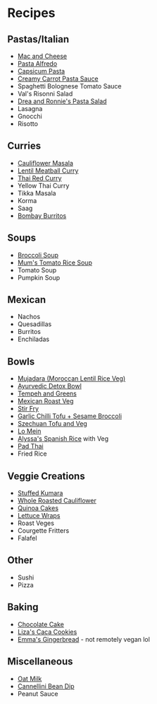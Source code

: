 # Recipes

## Pastas/Italian
* [Mac and Cheese](https://www.feastingathome.com/healthy-mac-and-cheese/)
* [Pasta Alfredo](https://www.feastingathome.com/vegan-alfredo-sauce/)
* [Capsicum Pasta](https://minimalistbaker.com/vegan-roasted-red-pepper-pasta-gf/)
* [Creamy Carrot Pasta Sauce](https://www.feastingathome.com/orecchiette-with-creamy-carrot-sauce/)
* Spaghetti Bolognese Tomato Sauce
* Val's Risonni Salad
* [Drea and Ronnie's Pasta Salad](./recipes/drea-ronnie-pasta-salad.md)
* Lasagna
* Gnocchi
* Risotto

## Curries
* [Cauliflower Masala](https://www.feastingathome.com/quick-cauliflower-masala/)
* [Lentil Meatball Curry](https://www.feastingathome.com/lentil-meatballs-with-indian-fenugreek-sauce/)
* [Thai Red Curry](https://cookieandkate.com/thai-red-curry-recipe/)
* Yellow Thai Curry
* Tikka Masala
* Korma
* Saag
* [Bombay Burritos](https://www.feastingathome.com/indian-frankie-recipe/)

## Soups
* [Broccoli Soup](https://www.feastingathome.com/vegan-broccoli-soup/)
* [Mum's Tomato Rice Soup](./recipes/tomato-rice-soup.md)
* Tomato Soup
* Pumpkin Soup

## Mexican
* Nachos
* Quesadillas
* Burritos
* Enchiladas

## Bowls
* [Mujadara (Moroccan Lentil Rice Veg)](https://www.feastingathome.com/instant-pot-mujadara/)
* [Ayurvedic Detox Bowl](https://www.feastingathome.com/ayurvedic-detox-bowl-khichari/)
* [Tempeh and Greens](https://www.feastingathome.com/blackened-tempeh/)
* [Mexican Roast Veg](https://www.feastingathome.com/vegan-oaxacan-bowl/)
* [Stir Fry](https://www.feastingathome.com/broccolini-mushroom-stir-fry/)
* [Garlic Chilli Tofu + Sesame Broccoli](https://www.feastingathome.com/chili-garlic-tofu-with-sesame-brocolini/)
* [Szechuan Tofu and Veg](https://www.feastingathome.com/szechuan-tofu-and-veggies/)
* [Lo Mein](https://www.feastingathome.com/lo-mein/)
* [Alyssa's Spanish Rice](./recipes/alyssa-spanish-rice.md) with Veg
* [Pad Thai](https://www.feastingathome.com/15-minute-pad-thai/)
* Fried Rice

## Veggie Creations
* [Stuffed Kumara](https://theliveinkitchen.com/vegan-stuffed-sweet-potatoes-with-spinach-and-white-beans/)
* [Whole Roasted Cauliflower](https://www.feastingathome.com/whole-roasted-cauliflower-with-black-tahini-and-sumac/)
* [Quinoa Cakes](https://www.feastingathome.com/quinoa-cakes-with-cherry-tomato-mint-and-chick-pea-relish/)
* [Lettuce Wraps](https://www.feastingathome.com/healthy-vegan-collard-green-wraps/)
* Roast Veges
* Courgette Fritters
* Falafel

## Other
* Sushi
* Pizza

## Baking
* [Chocolate Cake](https://www.noracooks.com/vegan-chocolate-cake/)
* [Liza's Caca Cookies](./recipes/liza-caca-cookies.md)
* [Emma's Gingerbread](./recipes/emma-gingerbread.md) - not remotely vegan lol

## Miscellaneous
* [Oat Milk](https://minimalistbaker.com/make-oat-milk/)
* [Cannellini Bean Dip](http://allrecipes.co.uk/recipe/2490/cannellini-bean-and-coriander-dip.aspx)
* Peanut Sauce


